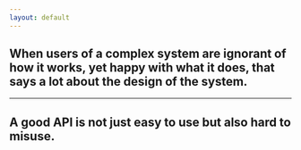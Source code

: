 ```yaml
---
layout: default
---
```


## When users of a complex system are ignorant of how it works, yet happy with what it does, that says a lot about the design of the system.
---
## A good API is not just easy to use but also hard to misuse.

